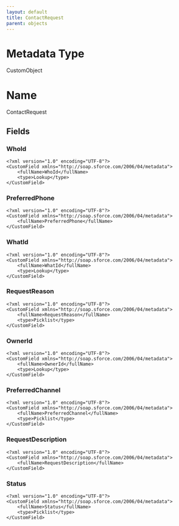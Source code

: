 ```yaml
---
layout: default
title: ContactRequest
parent: objects
---
```

# Metadata Type
CustomObject

# Name
ContactRequest
## Fields
### WhoId

```
<?xml version="1.0" encoding="UTF-8"?>
<CustomField xmlns="http://soap.sforce.com/2006/04/metadata">
    <fullName>WhoId</fullName>
    <type>Lookup</type>
</CustomField>
```
### PreferredPhone

```
<?xml version="1.0" encoding="UTF-8"?>
<CustomField xmlns="http://soap.sforce.com/2006/04/metadata">
    <fullName>PreferredPhone</fullName>
</CustomField>
```
### WhatId

```
<?xml version="1.0" encoding="UTF-8"?>
<CustomField xmlns="http://soap.sforce.com/2006/04/metadata">
    <fullName>WhatId</fullName>
    <type>Lookup</type>
</CustomField>
```
### RequestReason

```
<?xml version="1.0" encoding="UTF-8"?>
<CustomField xmlns="http://soap.sforce.com/2006/04/metadata">
    <fullName>RequestReason</fullName>
    <type>Picklist</type>
</CustomField>
```
### OwnerId

```
<?xml version="1.0" encoding="UTF-8"?>
<CustomField xmlns="http://soap.sforce.com/2006/04/metadata">
    <fullName>OwnerId</fullName>
    <type>Lookup</type>
</CustomField>
```
### PreferredChannel

```
<?xml version="1.0" encoding="UTF-8"?>
<CustomField xmlns="http://soap.sforce.com/2006/04/metadata">
    <fullName>PreferredChannel</fullName>
    <type>Picklist</type>
</CustomField>
```
### RequestDescription

```
<?xml version="1.0" encoding="UTF-8"?>
<CustomField xmlns="http://soap.sforce.com/2006/04/metadata">
    <fullName>RequestDescription</fullName>
</CustomField>
```
### Status

```
<?xml version="1.0" encoding="UTF-8"?>
<CustomField xmlns="http://soap.sforce.com/2006/04/metadata">
    <fullName>Status</fullName>
    <type>Picklist</type>
</CustomField>
```
